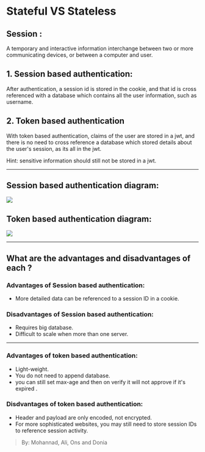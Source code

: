 # Stateful VS Stateless

## Session :
A temporary and interactive information interchange between two or more communicating devices, or between a computer and user.

## 1. Session based authentication:
After authentication, a session id is stored in the cookie, and that id is cross referenced with a database which contains all the user information, such as username.

## 2. Token based authentication
With token based authentication, claims of the user are stored in a jwt, and there is no need to cross reference a database which stored details about the user's session, as its all in the jwt.

Hint: sensitive information should still not be stored in a jwt.

------------

## Session based authentication diagram:
<img src='https://dzone.com/storage/temp/4804843-flow-cookie-session-large.jpg'>



## Token based authentication diagram:
<img src = 'https://camo.githubusercontent.com/52a690dc90ea0ce69ebfd3d19f1c1abfaeb70bb8/68747470733a2f2f692e696d6775722e636f6d2f4f434435414a422e706e67'>


------------

## What are the advantages and disadvantages of each ?


### Advantages of Session based authentication:
* More detailed data can be referenced to a session ID in a cookie.


### Disadvantages of Session based authentication:
* Requires big database.
* Difficult to scale when more than one server.


---------------

### Advantages of token based authentication:
* Light-weight.
* You do not need to append database.
* you can still set max-age and then on verify it will not approve if it's expired
.

### Disdvantages of token based authentication:
* Header and payload are only encoded, not encrypted.
* For more sophisticated websites, you may still need to store session IDs to reference session activity.



> By: Mohannad, Ali, Ons and Donia